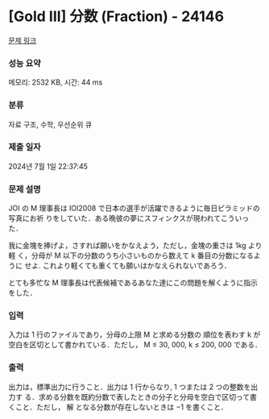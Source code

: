 # [Gold III] 分数 (Fraction) - 24146 

[문제 링크](https://www.acmicpc.net/problem/24146) 

### 성능 요약

메모리: 2532 KB, 시간: 44 ms

### 분류

자료 구조, 수학, 우선순위 큐

### 제출 일자

2024년 7월 1일 22:37:45

### 문제 설명

<p>JOI の M 理事長は IOI2008 で日本の選手が活躍できるように毎日ピラミッドの写真にお祈 りをしていた．ある晩彼の夢にスフィンクスが現われてこういった．</p>

<p>我に金塊を捧げよ，さすれば願いをかなえよう，ただし，金塊の重さは 1kg より軽 く，分母が M 以下の分数のうち小さいものから数えて k 番目の分数になるように せよ. これより軽くても重くても願いはかなえられないであろう．</p>

<p>とても多忙な M 理事長は代表候補であるあなた達にこの問題を解くように指示をした．</p>

### 입력 

 <p>入力は 1 行のファイルであり，分母の上限 M と求める分数の 順位を表わす k が空白を区切として書かれている．ただし， M ≤ 30, 000, k ≤ 200, 000 である．</p>

### 출력 

 <p>出力は，標準出力に行うこと．出力は 1 行からなり, 1 つまたは 2 つの整数を出力す る．求める分数を既約分数で表したときの分子と分母を空白で区切って書くこと．ただし， 解 となる分数が存在しないときは −1 を書くこと．</p>

